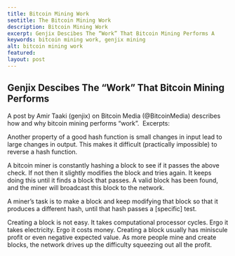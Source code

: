 ```yaml
---
title: Bitcoin Mining Work
seotitle: The Bitcoin Mining Work
description: Bitcoin Mining Work
excerpt: Genjix Descibes The “Work” That Bitcoin Mining Performs A 
keywords: bitcoin mining work, genjix mining
alt: bitcoin mining work
featured: 
layout: post
---
```


<h2>Genjix Descibes The “Work” That Bitcoin Mining Performs</h2>

<p>A post by Amir Taaki (genjix) on Bitcoin Media (@BitcoinMedia) describes how and why bitcoin mining performs “work”.  Excerpts:<p>

<p>Another property of a good hash function is small changes in input lead to large changes in output. This makes it difficult (practically impossible) to reverse a hash function.<p>

<p>A bitcoin miner is constantly hashing a block to see if it passes the above check. If not then it slightly modifies the block and tries again. It keeps doing this until it finds a block that passes. A valid block has been found, and the miner will broadcast this block to the network.<p>

<p>A miner’s task is to make a block and keep modifying that block so that it produces a different hash, until that hash passes a [specific] test. <p>

<p>Creating a block is not easy. It takes computational processor cycles. Ergo it takes electricity. Ergo it costs money. Creating a block usually has miniscule profit or even negative expected value. As more people mine and create blocks, the network drives up the difficulty squeezing out all the profit.<p>

